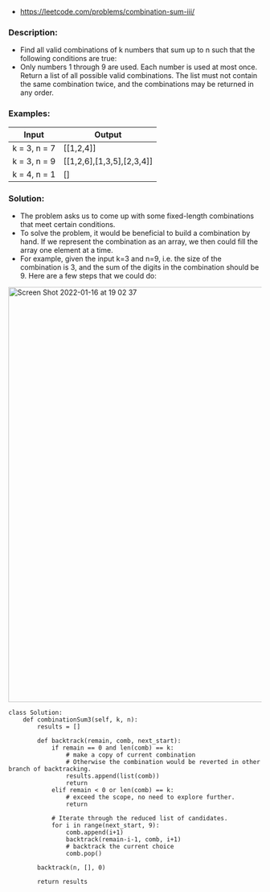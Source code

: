 - https://leetcode.com/problems/combination-sum-iii/



### Description:
- Find all valid combinations of k numbers that sum up to n such that the following conditions are true:
- Only numbers 1 through 9 are used. Each number is used at most once. Return a list of all possible valid combinations. The list must not contain the same combination twice, and the combinations may be returned in any order.

 
 
### Examples:
|Input|Output|
|---|---|
|k = 3, n = 7|[[1,2,4]]|
|k = 3, n = 9|[[1,2,6],[1,3,5],[2,3,4]]|
|k = 4, n = 1|[]|



### Solution:
- The problem asks us to come up with some fixed-length combinations that meet certain conditions.
- To solve the problem, it would be beneficial to build a combination by hand. If we represent the combination as an array, we then could fill the array one element at a time.
- For example, given the input k=3 and n=9, i.e. the size of the combination is 3, and the sum of the digits in the combination should be 9. Here are a few steps that we could do:

<img width="825" alt="Screen Shot 2022-01-16 at 19 02 37" src="https://user-images.githubusercontent.com/49216429/149683526-f3ad58ad-9153-4a88-9648-bfc840cd7846.png">

```
class Solution:
    def combinationSum3(self, k, n):
        results = []
        
        def backtrack(remain, comb, next_start):
            if remain == 0 and len(comb) == k:
                # make a copy of current combination
                # Otherwise the combination would be reverted in other branch of backtracking.
                results.append(list(comb))
                return
            elif remain < 0 or len(comb) == k:
                # exceed the scope, no need to explore further.
                return

            # Iterate through the reduced list of candidates.
            for i in range(next_start, 9):
                comb.append(i+1)
                backtrack(remain-i-1, comb, i+1)
                # backtrack the current choice
                comb.pop()

        backtrack(n, [], 0)

        return results
```
